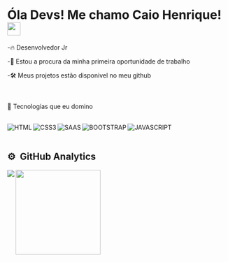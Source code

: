 <h1> Óla Devs! Me chamo Caio Henrique! <img src="https://raw.githubusercontent.com/kaueMarques/kaueMarques/master/hi.gif"width="30px"></h1>

-🔥 Desenvolvedor Jr

-🔭 Estou a procura da minha primeira oportunidade de trabalho

-🛠 Meus projetos estão disponivel no meu github

<br><br>
🔗 Tecnologias que eu domino
<br><br>


<img align="left" alt="HTML"
src="https://img.shields.io/badge/HTML5-E34F26?style=for-the-badge&logo=html5&logoColor=white">     


<img align="left" alt="CSS3"
src="https://img.shields.io/badge/CSS3-1572B6?style=for-the-badge&logo=css3&logoColor=white"> 


<img align="left" alt="SAAS"
src="https://img.shields.io/badge/Sass-CC6699?style=for-the-badge&logo=sass&logoColor=white">  


<img align="left" alt="BOOTSTRAP"
src="https://img.shields.io/badge/Bootstrap-563D7C?style=for-the-badge&logo=bootstrap&logoColor=white">  


<img align="left" alt="JAVASCRIPT"
src="https://img.shields.io/badge/JavaScript-F7DF1E?style=for-the-badge&logo=javascript&logoColor=black">  

<br><br>

## ⚙ &nbsp;GitHub Analytics

<img align="left" src="https://github-readme-stats.vercel.app/api?username=caiohmg&show_icons=true&theme=radical"/>


<img align="left" height="194px" src="https://github-readme-stats.vercel.app/api/top-langs/?username=caiohmg&layout=compact)](https://github.com/anuraghazra/github-readme-stats"/>
